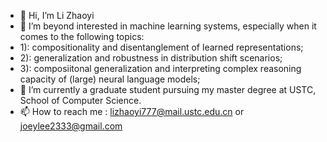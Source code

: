 - 👋 Hi, I’m Li Zhaoyi
- 👀 I’m beyond interested in machine learning systems, especially when it comes to the following topics:
- 1): compositionality and disentanglement of learned representations;
- 2): generalization and robustness in distribution shift scenarios;
- 3): composiitonal generalization and interpreting complex reasoning capacity of (large) neural language models;
- 🌱 I’m currently a graduate student pursuing my master degree at USTC, School of Computer Science. 
- 📫 How to reach me : lizhaoyi777@mail.ustc.edu.cn or joeylee2333@gmail.com

<!---
Joeylee-rio/Joeylee-rio is a ✨ special ✨ repository because its `README.md` (this file) appears on your GitHub profile.
You can click the Preview link to take a look at your changes.
--->
